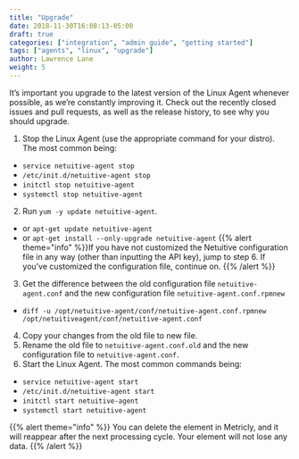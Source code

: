 ```yaml
---
title: "Upgrade"
date: 2018-11-30T16:08:13-05:00
draft: true
categories: ["integration", "admin guide", "getting started"]
tags: ["agents", "linux", "upgrade"]
author: Lawrence Lane
weight: 5
---
```


It’s important you upgrade to the latest version of the Linux Agent whenever possible, as we’re constantly improving it. Check out the recently closed issues and pull requests, as well as the release history, to see why you should upgrade.

1. Stop the Linux Agent (use the appropriate command for your distro). The most common being:
 - `service netuitive-agent stop`
 - ``/etc/init.d/netuitive-agent stop``
 - `initctl stop netuitive-agent`
 - `systemctl stop netuitive-agent`
2. Run `yum -y update netuitive-agent`.
 - or `apt-get update netuitive-agent`
 - or `apt-get install --only-upgrade netuitive-agent`
 {{% alert theme="info" %}}If you have not customized the Netuitive configuration file in any way (other than inputting the API key), jump to step 6. If you’ve customized the configuration file, continue on. {{% /alert %}}
3. Get the difference between the old configuration file `netuitive-agent.conf` and the new configuration file `netuitive-agent.conf.rpmnew`
 - `diff -u /opt/netuitive-agent/conf/netuitive-agent.conf.rpmnew /opt/netuitiveagent/conf/netuitive-agent.conf`
4. Copy your changes from the old file to new file.
5. Rename the old file to `netuitive-agent.conf.old` and the new configuration file to `netuitive-agent.conf`.
6. Start the Linux Agent. The most common commands being:
 - `service netuitive-agent start`
 - ``/etc/init.d/netuitive-agent start``
 - `initctl start netuitive-agent`
 - `systemctl start netuitive-agent`

{{% alert theme="info" %}} You can delete the element in Metricly, and it will reappear after the next processing cycle. Your element will not lose any data. {{% /alert %}}
